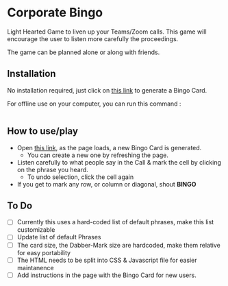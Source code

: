 # Corporate Bingo
Light Hearted Game to liven up your Teams/Zoom calls.
This game will encourage the user to listen more carefully the proceedings.

The game can be planned alone or along with friends.

## Installation
No installation required, just click on [this link](https://arun-ks.github.io/CorporateBingo/) to generate a Bingo Card.

For offline use on your computer, you can run this command :
```   git clone https://github.com/arun-ks/CorporateBingo.git
```
## How to use/play
+ Open [this link](https://arun-ks.github.io/CorporateBingo/), as the page loads, a new Bingo Card is generated. 
    + You can create a new one by refreshing the page.
+ Listen carefully to what people say in the Call & mark the cell by clicking on the phrase you heard. 
    + To undo selection, click the cell again
+ If you get to mark any row, or column or diagonal, shout **BINGO**


## To Do
- [ ] Currently this uses a hard-coded list of default phrases, make this list customizable
- [ ] Update list of default Phrases
- [ ] The card size, the Dabber-Mark size are hardcoded, make them relative for easy portability
- [ ] The HTML needs to be split into CSS & Javascript file for easier maintanence
- [ ] Add instructions in the page with the Bingo Card for new users.
